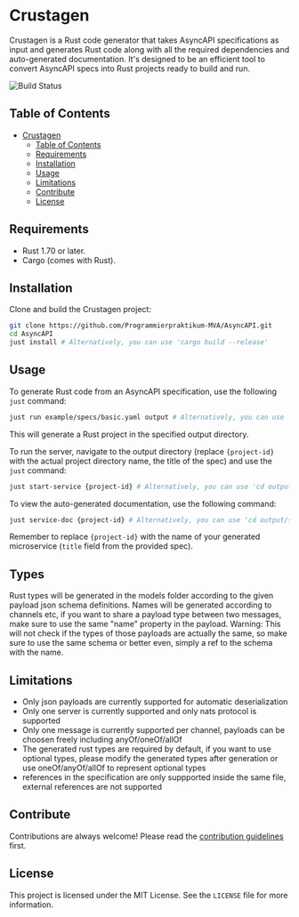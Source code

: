 # Crustagen

Crustagen is a Rust code generator that takes AsyncAPI specifications as input and generates Rust code along with all the required dependencies and auto-generated documentation. It's designed to be an efficient tool to convert AsyncAPI specs into Rust projects ready to build and run.

![Build Status](https://github.com/Programmierpraktikum-MVA/AsyncAPI/actions/workflows/ci.yml/badge.svg)

## Table of Contents

- [Crustagen](#crustagen)
  - [Table of Contents](#table-of-contents)
  - [Requirements](#requirements)
  - [Installation](#installation)
  - [Usage](#usage)
  - [Limitations](#limitations)
  - [Contribute](#contribute)
  - [License](#license)

## Requirements

- Rust 1.70 or later.
- Cargo (comes with Rust).

## Installation

Clone and build the Crustagen project:

```sh
git clone https://github.com/Programmierpraktikum-MVA/AsyncAPI.git
cd AsyncAPI
just install # Alternatively, you can use 'cargo build --release'
```

## Usage

To generate Rust code from an AsyncAPI specification, use the following `just` command:

```sh
just run example/specs/basic.yaml output # Alternatively, you can use 'cargo run -- -s ./example/specs/basic.yaml -o ./output'
```

This will generate a Rust project in the specified output directory.

To run the server, navigate to the output directory (replace `{project-id}` with the actual project directory name, the title of the spec) and use the `just` command:

```sh
just start-service {project-id} # Alternatively, you can use 'cd output/{project-id} && cargo run'
```

To view the auto-generated documentation, use the following command:

```sh
just service-doc {project-id} # Alternatively, you can use 'cd output/{project-id} && cargo doc --open'
```

Remember to replace `{project-id}` with the name of your generated microservice (`title` field from the provided spec).

## Types
Rust types will be generated in the models folder according to the given payload json schema definitions. Names will be generated according to channels etc, if you want to share a payload type between two messages, make sure to use the same "name" property in the payload. Warning: This will not check if the types of those payloads are actually the same, so make sure to use the same schema or better even, simply a ref to the schema with the name.

## Limitations

- Only json payloads are currently supported for automatic deserialization
- Only one server is currently supported and only nats protocol is supported
- Only one message is currently supported per channel, payloads can be choosen freely including anyOf/oneOf/allOf
- The generated rust types are required by default, if you want to use optional types, please modify the generated types after generation or use oneOf/anyOf/allOf to represent optional types
- references in the specification are only suppported inside the same file, external references are not supported

## Contribute

Contributions are always welcome! Please read the [contribution guidelines](CONTRIBUTING.md) first.

## License

This project is licensed under the MIT License. See the `LICENSE` file for more information.
